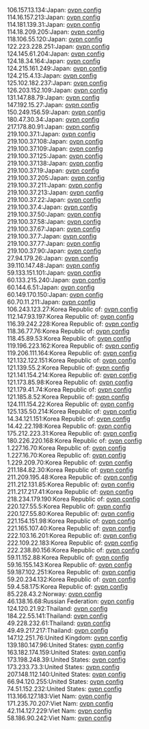 106.157.13.134:Japan: [ovpn config](vpn/106_157_13_134.ovpn)  
114.16.157.213:Japan: [ovpn config](vpn/114_16_157_213.ovpn)  
114.181.139.31:Japan: [ovpn config](vpn/114_181_139_31.ovpn)  
114.18.209.205:Japan: [ovpn config](vpn/114_18_209_205.ovpn)  
118.106.55.120:Japan: [ovpn config](vpn/118_106_55_120.ovpn)  
122.223.228.251:Japan: [ovpn config](vpn/122_223_228_251.ovpn)  
124.145.61.204:Japan: [ovpn config](vpn/124_145_61_204.ovpn)  
124.18.34.164:Japan: [ovpn config](vpn/124_18_34_164.ovpn)  
124.215.161.249:Japan: [ovpn config](vpn/124_215_161_249.ovpn)  
124.215.4.13:Japan: [ovpn config](vpn/124_215_4_13.ovpn)  
125.102.182.237:Japan: [ovpn config](vpn/125_102_182_237.ovpn)  
126.203.152.109:Japan: [ovpn config](vpn/126_203_152_109.ovpn)  
131.147.88.79:Japan: [ovpn config](vpn/131_147_88_79.ovpn)  
147.192.15.27:Japan: [ovpn config](vpn/147_192_15_27.ovpn)  
150.249.156.59:Japan: [ovpn config](vpn/150_249_156_59.ovpn)  
180.47.30.34:Japan: [ovpn config](vpn/180_47_30_34.ovpn)  
217.178.80.91:Japan: [ovpn config](vpn/217_178_80_91.ovpn)  
219.100.37.1:Japan: [ovpn config](vpn/219_100_37_1.ovpn)  
219.100.37.108:Japan: [ovpn config](vpn/219_100_37_108.ovpn)  
219.100.37.109:Japan: [ovpn config](vpn/219_100_37_109.ovpn)  
219.100.37.125:Japan: [ovpn config](vpn/219_100_37_125.ovpn)  
219.100.37.138:Japan: [ovpn config](vpn/219_100_37_138.ovpn)  
219.100.37.19:Japan: [ovpn config](vpn/219_100_37_19.ovpn)  
219.100.37.205:Japan: [ovpn config](vpn/219_100_37_205.ovpn)  
219.100.37.211:Japan: [ovpn config](vpn/219_100_37_211.ovpn)  
219.100.37.213:Japan: [ovpn config](vpn/219_100_37_213.ovpn)  
219.100.37.22:Japan: [ovpn config](vpn/219_100_37_22.ovpn)  
219.100.37.4:Japan: [ovpn config](vpn/219_100_37_4.ovpn)  
219.100.37.50:Japan: [ovpn config](vpn/219_100_37_50.ovpn)  
219.100.37.58:Japan: [ovpn config](vpn/219_100_37_58.ovpn)  
219.100.37.67:Japan: [ovpn config](vpn/219_100_37_67.ovpn)  
219.100.37.7:Japan: [ovpn config](vpn/219_100_37_7.ovpn)  
219.100.37.77:Japan: [ovpn config](vpn/219_100_37_77.ovpn)  
219.100.37.90:Japan: [ovpn config](vpn/219_100_37_90.ovpn)  
27.94.179.26:Japan: [ovpn config](vpn/27_94_179_26.ovpn)  
39.110.147.48:Japan: [ovpn config](vpn/39_110_147_48.ovpn)  
59.133.151.101:Japan: [ovpn config](vpn/59_133_151_101.ovpn)  
60.133.215.240:Japan: [ovpn config](vpn/60_133_215_240.ovpn)  
60.144.6.51:Japan: [ovpn config](vpn/60_144_6_51.ovpn)  
60.149.170.150:Japan: [ovpn config](vpn/60_149_170_150.ovpn)  
60.70.11.211:Japan: [ovpn config](vpn/60_70_11_211.ovpn)  
106.243.123.27:Korea Republic of: [ovpn config](vpn/106_243_123_27.ovpn)  
112.147.93.197:Korea Republic of: [ovpn config](vpn/112_147_93_197.ovpn)  
116.39.242.228:Korea Republic of: [ovpn config](vpn/116_39_242_228.ovpn)  
118.36.77.76:Korea Republic of: [ovpn config](vpn/118_36_77_76.ovpn)  
118.45.89.53:Korea Republic of: [ovpn config](vpn/118_45_89_53.ovpn)  
119.196.223.162:Korea Republic of: [ovpn config](vpn/119_196_223_162.ovpn)  
119.206.111.164:Korea Republic of: [ovpn config](vpn/119_206_111_164.ovpn)  
121.132.122.151:Korea Republic of: [ovpn config](vpn/121_132_122_151.ovpn)  
121.139.55.2:Korea Republic of: [ovpn config](vpn/121_139_55_2.ovpn)  
121.141.154.214:Korea Republic of: [ovpn config](vpn/121_141_154_214.ovpn)  
121.173.85.98:Korea Republic of: [ovpn config](vpn/121_173_85_98.ovpn)  
121.179.41.74:Korea Republic of: [ovpn config](vpn/121_179_41_74.ovpn)  
121.185.8.52:Korea Republic of: [ovpn config](vpn/121_185_8_52.ovpn)  
124.111.154.22:Korea Republic of: [ovpn config](vpn/124_111_154_22.ovpn)  
125.135.50.214:Korea Republic of: [ovpn config](vpn/125_135_50_214.ovpn)  
14.34.121.151:Korea Republic of: [ovpn config](vpn/14_34_121_151.ovpn)  
14.42.22.198:Korea Republic of: [ovpn config](vpn/14_42_22_198.ovpn)  
175.212.223.31:Korea Republic of: [ovpn config](vpn/175_212_223_31.ovpn)  
180.226.220.168:Korea Republic of: [ovpn config](vpn/180_226_220_168.ovpn)  
1.227.16.70:Korea Republic of: [ovpn config](vpn/1_227_16_70.ovpn)  
1.227.16.70:Korea Republic of: [ovpn config](vpn/1_227_16_70.ovpn)  
1.229.209.70:Korea Republic of: [ovpn config](vpn/1_229_209_70.ovpn)  
211.184.82.30:Korea Republic of: [ovpn config](vpn/211_184_82_30.ovpn)  
211.209.195.48:Korea Republic of: [ovpn config](vpn/211_209_195_48.ovpn)  
211.212.131.85:Korea Republic of: [ovpn config](vpn/211_212_131_85.ovpn)  
211.217.217.41:Korea Republic of: [ovpn config](vpn/211_217_217_41.ovpn)  
218.234.179.190:Korea Republic of: [ovpn config](vpn/218_234_179_190.ovpn)  
220.127.55.5:Korea Republic of: [ovpn config](vpn/220_127_55_5.ovpn)  
220.127.55.80:Korea Republic of: [ovpn config](vpn/220_127_55_80.ovpn)  
221.154.151.98:Korea Republic of: [ovpn config](vpn/221_154_151_98.ovpn)  
221.165.107.40:Korea Republic of: [ovpn config](vpn/221_165_107_40.ovpn)  
222.103.16.201:Korea Republic of: [ovpn config](vpn/222_103_16_201.ovpn)  
222.109.22.183:Korea Republic of: [ovpn config](vpn/222_109_22_183.ovpn)  
222.238.80.156:Korea Republic of: [ovpn config](vpn/222_238_80_156.ovpn)  
59.11.152.88:Korea Republic of: [ovpn config](vpn/59_11_152_88.ovpn)  
59.16.155.143:Korea Republic of: [ovpn config](vpn/59_16_155_143.ovpn)  
59.187.102.251:Korea Republic of: [ovpn config](vpn/59_187_102_251.ovpn)  
59.20.234.132:Korea Republic of: [ovpn config](vpn/59_20_234_132.ovpn)  
59.4.58.175:Korea Republic of: [ovpn config](vpn/59_4_58_175.ovpn)  
85.228.43.2:Norway: [ovpn config](vpn/85_228_43_2.ovpn)  
46.138.16.68:Russian Federation: [ovpn config](vpn/46_138_16_68.ovpn)  
124.120.21.92:Thailand: [ovpn config](vpn/124_120_21_92.ovpn)  
184.22.55.141:Thailand: [ovpn config](vpn/184_22_55_141.ovpn)  
49.228.232.61:Thailand: [ovpn config](vpn/49_228_232_61.ovpn)  
49.49.217.217:Thailand: [ovpn config](vpn/49_49_217_217.ovpn)  
147.12.251.76:United Kingdom: [ovpn config](vpn/147_12_251_76.ovpn)  
139.180.147.96:United States: [ovpn config](vpn/139_180_147_96.ovpn)  
163.182.174.159:United States: [ovpn config](vpn/163_182_174_159.ovpn)  
173.198.248.39:United States: [ovpn config](vpn/173_198_248_39.ovpn)  
173.233.73.3:United States: [ovpn config](vpn/173_233_73_3.ovpn)  
207.148.112.140:United States: [ovpn config](vpn/207_148_112_140.ovpn)  
66.94.120.255:United States: [ovpn config](vpn/66_94_120_255.ovpn)  
74.51.152.232:United States: [ovpn config](vpn/74_51_152_232.ovpn)  
113.166.127.183:Viet Nam: [ovpn config](vpn/113_166_127_183.ovpn)  
171.235.70.207:Viet Nam: [ovpn config](vpn/171_235_70_207.ovpn)  
42.114.127.229:Viet Nam: [ovpn config](vpn/42_114_127_229.ovpn)  
58.186.90.242:Viet Nam: [ovpn config](vpn/58_186_90_242.ovpn)  
